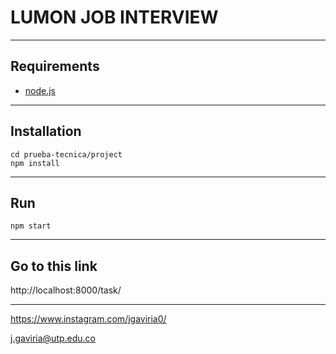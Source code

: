 # LUMON JOB INTERVIEW 

------------
## Requirements

- [node.js](https://nodejs.org/en/)


------------


## Installation
    
    cd prueba-tecnica/project
    npm install
    
------------

## Run

    npm start
------------

## Go to this link
http://localhost:8000/task/

------------ 

<https://www.instagram.com/jgaviria0/>

<j.gaviria@utp.edu.co>
